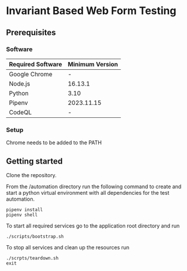 # Invariant Based Web Form Testing

## Prerequisites

### Software

| Required Software | Minimum Version |
| ----------------- | --------------- |
| Google Chrome     | -               |
| Node.js           | 16.13.1         |
| Python            | 3.10            |
| Pipenv            | 2023.11.15      |
| CodeQL            | -               |

### Setup

Chrome needs to be added to the PATH

## Getting started

Clone the repository.

From the /automation directory run the following command to create and start a python virtual environment with all dependencies for the test automation.

```
pipenv install
pipenv shell
```

To start all required services go to the application root directory and run

```
./scripts/bootstrap.sh
```

To stop all services and clean up the resources run

```
./scrpts/teardown.sh
exit
```
